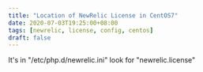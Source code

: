 ```yaml
---
title: "Location of NewRelic License in CentOS7"
date: 2020-07-03T19:25:00+08:00
tags: [newrelic, license, config, centos]
draft: false
---
```


It's in "/etc/php.d/newrelic.ini" look for "newrelic.license"
